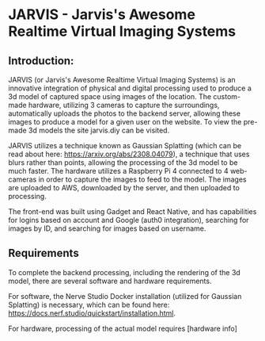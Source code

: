 # JARVIS - Jarvis's Awesome Realtime Virtual Imaging Systems

## Introduction:

JARVIS (or Jarvis's Awesome Realtime Virtual Imaging Systems) is an innovative integration of physical and digital processing used to produce a 3d model of captured space using images of the location. The custom-made hardware, utilizing 3 cameras to capture the surroundings, automatically uploads the photos to the backend server, allowing these images to produce a model for a given user on the website. 
To view the pre-made 3d models the site jarvis.diy can be visited.

JARVIS utilizes a technique known as Gaussian Splatting (which can be read about here: https://arxiv.org/abs/2308.04079), a technique that uses blurs rather than points, allowing the processing of the 3d model to be much faster. The hardware utilizes a Raspberry Pi 4 connected to 4 web-cameras in order to capture the images to feed to the model. The images are uploaded to AWS, downloaded by the server, and then uploaded to processing.

The front-end was built using Gadget and React Native, and has capabilities for logins based on account and Google (auth0 integration), searching for images by ID, and searching for images based on username.

## Requirements 

To complete the backend processing, including the rendering of the 3d model, there are several software and hardware requirements. 

For software, the Nerve Studio Docker installation (utilized for Gaussian Splatting) is necessary, which can be found here: https://docs.nerf.studio/quickstart/installation.html.

For hardware, processing of the actual model requires [hardware info]
